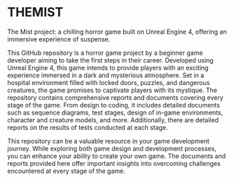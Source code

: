 # THEMIST
The Mist project: a chilling horror game built on Unreal Engine 4, offering an immersive experience of suspense.

This GitHub repository is a horror game project by a beginner game developer aiming to take the first steps in their career. Developed using Unreal Engine 4, this game intends to provide players with an exciting experience immersed in a dark and mysterious atmosphere. Set in a hospital environment filled with locked doors, puzzles, and dangerous creatures, the game promises to captivate players with its mystique.
The repository contains comprehensive reports and documents covering every stage of the game. From design to coding, it includes detailed documents such as sequence diagrams, test stages, design of in-game environments, character and creature models, and more. Additionally, there are detailed reports on the results of tests conducted at each stage.

This repository can be a valuable resource in your game development journey. While exploring both game design and development processes, you can enhance your ability to create your own game. The documents and reports provided here offer important insights into overcoming challenges encountered at every stage of the game.
